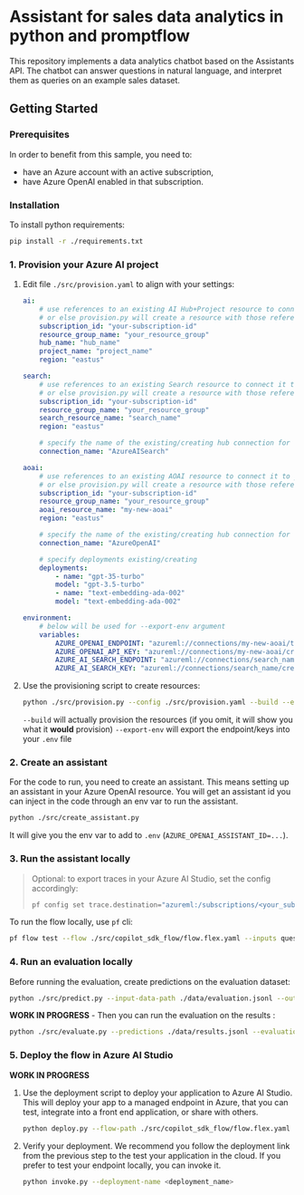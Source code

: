 # Assistant for sales data analytics in python and promptflow

This repository implements a data analytics chatbot based on the Assistants API.
The chatbot can answer questions in natural language, and interpret them as queries
on an example sales dataset.


## Getting Started

### Prerequisites

In order to benefit from this sample, you need to:
- have an Azure account with an active subscription,
- have Azure OpenAI enabled in that subscription.

### Installation

To install python requirements:

```bash
pip install -r ./requirements.txt
```

### 1. Provision your Azure AI project

1. Edit file `./src/provision.yaml` to align with your settings:

    ```yaml
    ai:
        # use references to an existing AI Hub+Project resource to connect it to your hub
        # or else provision.py will create a resource with those references
        subscription_id: "your-subscription-id"
        resource_group_name: "your_resource_group"
        hub_name: "hub_name"
        project_name: "project_name"
        region: "eastus"

    search:
        # use references to an existing Search resource to connect it to your hub
        # or else provision.py will create a resource with those references
        subscription_id: "your-subscription-id"
        resource_group_name: "your_resource_group"
        search_resource_name: "search_name"
        region: "eastus"

        # specify the name of the existing/creating hub connection for this resource
        connection_name: "AzureAISearch"

    aoai:
        # use references to an existing AOAI resource to connect it to your hub
        # or else provision.py will create a resource with those references
        subscription_id: "your-subscription-id"
        resource_group_name: "your_resource_group"
        aoai_resource_name: "my-new-aoai"
        region: "eastus"

        # specify the name of the existing/creating hub connection for this resource
        connection_name: "AzureOpenAI"

        # specify deployments existing/creating
        deployments:
            - name: "gpt-35-turbo"
            model: "gpt-3.5-turbo"
            - name: "text-embedding-ada-002"
            model: "text-embedding-ada-002"

    environment:
        # below will be used for --export-env argument
        variables:
            AZURE_OPENAI_ENDPOINT: "azureml://connections/my-new-aoai/target",
            AZURE_OPENAI_API_KEY: "azureml://connections/my-new-aoai/credentials/key",
            AZURE_AI_SEARCH_ENDPOINT: "azureml://connections/search_name/target",
            AZURE_AI_SEARCH_KEY: "azureml://connections/search_name/credentials/key",
    ```

2. Use the provisioning script to create resources:

    ```bash
    python ./src/provision.py --config ./src/provision.yaml --build --export-env ./.env
    ```

    `--build` will actually provision the resources (if you omit, it will show you what it **would** provision)
    `--export-env` will export the endpoint/keys into your `.env` file

### 2. Create an assistant

For the code to run, you need to create an assistant. This means setting up an assistant in your Azure OpenAI resource.
You will get an assistant id you can inject in the code through an env var to run the assistant.

```bash
python ./src/create_assistant.py
```

It will give you the env var to add to `.env` (`AZURE_OPENAI_ASSISTANT_ID=...`).

### 3. Run the assistant locally

> Optional: to export traces in your Azure AI Studio, set the config accordingly:
> ```bash
> pf config set trace.destination="azureml:/subscriptions/<your_subscription_id>/resourceGroups/<your_resource_group>/providers/Microsoft.MachineLearningServices/workspaces/<your_project_name>"
> ```

To run the flow locally, use `pf` cli:

```bash
pf flow test --flow ./src/copilot_sdk_flow/flow.flex.yaml --inputs question="which month has peak sales in 2023"
```

### 4. Run an evaluation locally

Before running the evaluation, create predictions on the evaluation dataset:

```bash
python ./src/predict.py --input-data-path ./data/evaluation.jsonl --output-data-path ./data/predictions.jsonl
```

**WORK IN PROGRESS** - Then you can run the evaluation on the results :

```bash
python ./src/evaluate.py --predictions ./data/results.jsonl --evaluation-name dev001 --metrics similarity
```

### 5. Deploy the flow in Azure AI Studio

**WORK IN PROGRESS**

1. Use the deployment script to deploy your application to Azure AI Studio. This will deploy your app to a managed endpoint in Azure, that you can test, integrate into a front end application, or share with others.

    ```bash
    python deploy.py --flow-path ./src/copilot_sdk_flow/flow.flex.yaml --deployment-name <deployment_name> --endpoint-name <endpoint_name>
    ```

2. Verify your deployment. We recommend you follow the deployment link from the previous step to the test your application in the cloud. If you prefer to test your endpoint locally, you can invoke it.

    ```bash
    python invoke.py --deployment-name <deployment_name>
    ```
